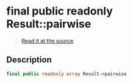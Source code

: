 # final public readonly Result::pairwise

> [Read it at the source](https://github.com/julien-boudry/Condorcet/blob/master/src/Result.php#L22)

## Description    

```php
final public readonly array Result->pairwise 
```


